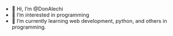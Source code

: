 - 👋 Hi, I’m @DonAlechi
- 👀 I’m interested in programming
- 🌱 I’m currently learning web development, python, and others in programming.

<!---
DonAlechi/DonAlechi is a ✨ special ✨ repository because its `README.md` (this file) appears on your GitHub profile.
You can click the Preview link to take a look at your changes.
--->
